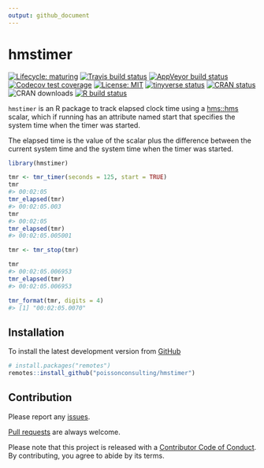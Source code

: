 ```yaml
---
output: github_document
---
```


<!-- README.md is generated from README.Rmd. Please edit that file -->



# hmstimer

<!-- badges: start -->
[![Lifecycle: maturing](https://img.shields.io/badge/lifecycle-maturing-blue.svg)](https://www.tidyverse.org/lifecycle/#maturing)
[![Travis build status](https://travis-ci.com/poissonconsulting/hmstimer.svg?branch=master)](https://travis-ci.com/poissonconsulting/hmstimer)
[![AppVeyor build status](https://ci.appveyor.com/api/projects/status/github/poissonconsulting/hmstimer?branch=master&svg=true)](https://ci.appveyor.com/project/poissonconsulting/hmstimer)
[![Codecov test coverage](https://codecov.io/gh/poissonconsulting/hmstimer/branch/master/graph/badge.svg)](https://codecov.io/gh/poissonconsulting/hmstimer?branch=master)
[![License: MIT](https://img.shields.io/badge/License-MIT-green.svg)](https://opensource.org/licenses/MIT)
[![tinyverse status](https://tinyverse.netlify.com/badge/hmstimer)](https://CRAN.R-project.org/package=hmstimer)
[![CRAN status](https://www.r-pkg.org/badges/version/hmstimer)](https://cran.r-project.org/package=hmstimer)
![CRAN downloads](https://cranlogs.r-pkg.org/badges/hmstimer)
[![R build status](https://github.com/poissonconsulting/hmstimer/workflows/R-CMD-check/badge.svg)](https://github.com/poissonconsulting/hmstimer/actions)
<!-- badges: end -->

`hmstimer` is an R package to 
track elapsed clock time using a [hms::hms](https://github.com/tidyverse/hms) scalar, which if running has an attribute named start that specifies the system time when the timer was started.

The elapsed time is the value of the scalar plus the difference between the current system time and the system time when the timer was started.


```r
library(hmstimer)

tmr <- tmr_timer(seconds = 125, start = TRUE)
tmr
#> 00:02:05
tmr_elapsed(tmr)
#> 00:02:05.003
tmr
#> 00:02:05
tmr_elapsed(tmr)
#> 00:02:05.005001

tmr <- tmr_stop(tmr)

tmr
#> 00:02:05.006953
tmr_elapsed(tmr)
#> 00:02:05.006953

tmr_format(tmr, digits = 4)
#> [1] "00:02:05.0070"
```

## Installation

To install the latest development version from [GitHub](https://github.com/poissonconsulting/hmstimer)
```r
# install.packages("remotes")
remotes::install_github("poissonconsulting/hmstimer")
```


## Contribution

Please report any [issues](https://github.com/poissonconsulting/hmstimer/issues).

[Pull requests](https://github.com/poissonconsulting/hmstimer/pulls) are always welcome.

Please note that this project is released with a [Contributor Code of Conduct](https://poissonconsulting.github.io/hmstimer/CODE_OF_CONDUCT.html).
By contributing, you agree to abide by its terms.
